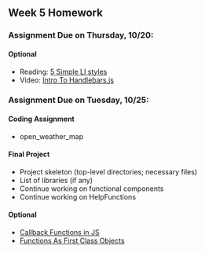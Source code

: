 ## Week 5 Homework

### Assignment Due on Thursday, 10/20:

#### Optional
* Reading: [5 Simple LI styles](https://designshack.net/articles/css/5-simple-and-practical-css-list-styles-you-can-copy-and-paste/)
* Video: [Intro To Handlebars.js](https://www.youtube.com/watch?v=SPaw1ETzS2c)

### Assignment Due on Tuesday, 10/25:

#### Coding Assignment
* open_weather_map

#### Final Project 
* Project skeleton (top-level directories; necessary files)
* List of libraries (if any)
* Continue working on functional components
* Continue working on HelpFunctions 

#### Optional
* [Callback Functions in JS](https://www.impressivewebs.com/callback-functions-javascript/)
* [Functions As First Class Objects](http://helephant.com/2008/08/19/functions-are-first-class-objects-in-javascript/)


